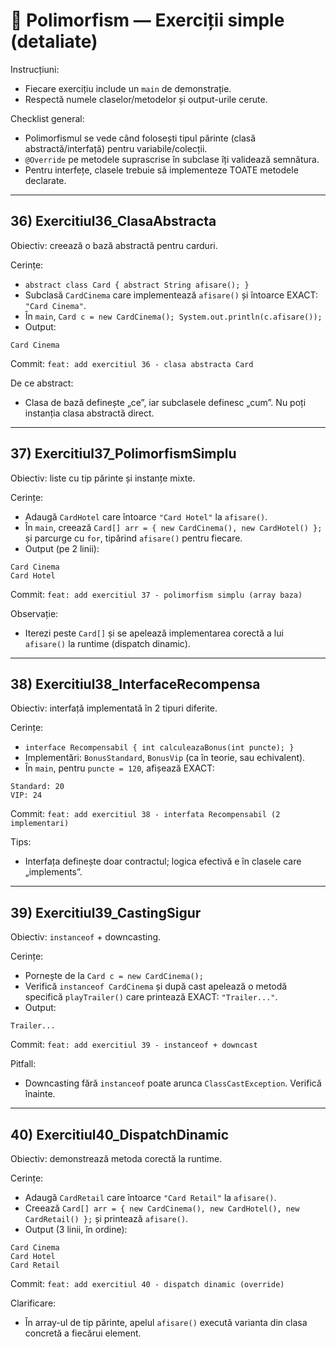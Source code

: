 # 🧪 Polimorfism — Exerciții simple (detaliate)

Instrucțiuni:

- Fiecare exercițiu include un `main` de demonstrație.
- Respectă numele claselor/metodelor și output-urile cerute.

Checklist general:

- Polimorfismul se vede când folosești tipul părinte (clasă abstractă/interfață) pentru variabile/colecții.
- `@Override` pe metodele suprascrise în subclase îți validează semnătura.
- Pentru interfețe, clasele trebuie să implementeze TOATE metodele declarate.

---

## 36) Exercitiul36_ClasaAbstracta

Obiectiv: creează o bază abstractă pentru carduri.

Cerințe:

- `abstract class Card { abstract String afisare(); }`
- Subclasă `CardCinema` care implementează `afisare()` și întoarce EXACT: `"Card Cinema"`.
- În `main`, `Card c = new CardCinema(); System.out.println(c.afisare());`
- Output:

```
Card Cinema
```

Commit: `feat: add exercitiul 36 - clasa abstracta Card`

De ce abstract:

- Clasa de bază definește „ce”, iar subclasele definesc „cum”. Nu poți instanția clasa abstractă direct.

---

## 37) Exercitiul37_PolimorfismSimplu

Obiectiv: liste cu tip părinte și instanțe mixte.

Cerințe:

- Adaugă `CardHotel` care întoarce `"Card Hotel"` la `afisare()`.
- În `main`, creează `Card[] arr = { new CardCinema(), new CardHotel() };` și parcurge cu `for`, tipărind `afisare()` pentru fiecare.
- Output (pe 2 linii):

```
Card Cinema
Card Hotel
```

Commit: `feat: add exercitiul 37 - polimorfism simplu (array baza)`

Observație:

- Iterezi peste `Card[]` și se apelează implementarea corectă a lui `afisare()` la runtime (dispatch dinamic).

---

## 38) Exercitiul38_InterfaceRecompensa

Obiectiv: interfață implementată în 2 tipuri diferite.

Cerințe:

- `interface Recompensabil { int calculeazaBonus(int puncte); }`
- Implementări: `BonusStandard`, `BonusVip` (ca în teorie, sau echivalent).
- În `main`, pentru `puncte = 120`, afișează EXACT:

```
Standard: 20
VIP: 24
```

Commit: `feat: add exercitiul 38 - interfata Recompensabil (2 implementari)`

Tips:

- Interfața definește doar contractul; logica efectivă e în clasele care „implements”.

---

## 39) Exercitiul39_CastingSigur

Obiectiv: `instanceof` + downcasting.

Cerințe:

- Pornește de la `Card c = new CardCinema();`
- Verifică `instanceof CardCinema` și după cast apelează o metodă specifică `playTrailer()` care printează EXACT: `"Trailer..."`.
- Output:

```
Trailer...
```

Commit: `feat: add exercitiul 39 - instanceof + downcast`

Pitfall:

- Downcasting fără `instanceof` poate arunca `ClassCastException`. Verifică înainte.

---

## 40) Exercitiul40_DispatchDinamic

Obiectiv: demonstrează metoda corectă la runtime.

Cerințe:

- Adaugă `CardRetail` care întoarce `"Card Retail"` la `afisare()`.
- Creează `Card[] arr = { new CardCinema(), new CardHotel(), new CardRetail() };` și printează `afisare()`.
- Output (3 linii, în ordine):

```
Card Cinema
Card Hotel
Card Retail
```

Commit: `feat: add exercitiul 40 - dispatch dinamic (override)`

Clarificare:

- În array-ul de tip părinte, apelul `afisare()` execută varianta din clasa concretă a fiecărui element.
